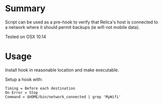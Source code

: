 # Summary

Script can be used as a pre-hook to verify that Relica's host is connected to a network where it should permit backups (ie wifi not mobile data).

Tested on OSX 10.14

# Usage

Install hook in reasonable location and make executable.

Setup a hook with:
```
Timing = Before each destination
On Error = Stop
Command = $HOME/bin/network_connected | grep 'MyWifi'
```
